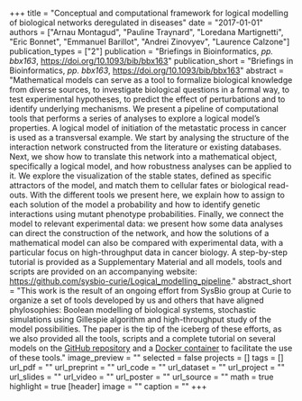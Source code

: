 +++
title = "Conceptual and computational framework for logical modelling of biological networks deregulated in diseases"
date = "2017-01-01"
authors = ["Arnau Montagud", "Pauline Traynard", "Loredana Martignetti", "Eric Bonnet", "Emmanuel Barillot", "Andrei Zinovyev", "Laurence Calzone"]
publication_types = ["2"]
publication = "Briefings in Bioinformatics, _pp. bbx163_, https://doi.org/10.1093/bib/bbx163"
publication_short = "Briefings in Bioinformatics, _pp. bbx163_, https://doi.org/10.1093/bib/bbx163"
abstract = "Mathematical models can serve as a tool to formalize biological knowledge from diverse sources, to investigate biological questions in a formal way, to test experimental hypotheses, to predict the effect of perturbations and to identify underlying mechanisms. We present a pipeline of computational tools that performs a series of analyses to explore a logical model’s properties. A logical model of initiation of the metastatic process in cancer is used as a transversal example. We start by analysing the structure of the interaction network constructed from the literature or existing databases. Next, we show how to translate this network into a mathematical object, specifically a logical model, and how robustness analyses can be applied to it. We explore the visualization of the stable states, defined as specific attractors of the model, and match them to cellular fates or biological read-outs. With the different tools we present here, we explain how to assign to each solution of the model a probability and how to identify genetic interactions using mutant phenotype probabilities. Finally, we connect the model to relevant experimental data: we present how some data analyses can direct the construction of the network, and how the solutions of a mathematical model can also be compared with experimental data, with a particular focus on high-throughput data in cancer biology. A step-by-step tutorial is provided as a Supplementary Material and all models, tools and scripts are provided on an accompanying website: https://github.com/sysbio-curie/Logical_modelling_pipeline."
abstract_short = "This work is the result of an ongoing effort from SysBio group at Curie to organize a set of tools developed by us and others that have aligned phylosophies: Boolean modelling of biological systems, stochastic simulations using Gillespie algorithm and high-throughput study of the model possibilities. The paper is the tip of the iceberg of these efforts, as we also provided all the tools, scripts and a complete tutorial on several models on the [GitHub repository](https://github.com/sysbio-curie/Logical_modelling_pipeline) and a [Docker container](https://hub.docker.com/r/arnaumontagud/logical_modelling_pipeline/) to facilitate the use of these tools."
image_preview = ""
selected = false
projects = []
tags = []
url_pdf = ""
url_preprint = ""
url_code = ""
url_dataset = ""
url_project = ""
url_slides = ""
url_video = ""
url_poster = ""
url_source = ""
math = true
highlight = true
[header]
image = ""
caption = ""
+++
